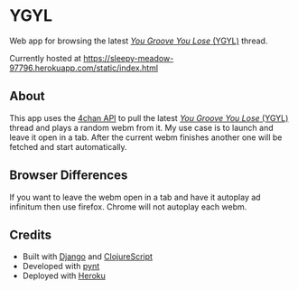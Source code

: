 # YGYL

Web app for browsing the latest [*You Groove You Lose* (YGYL)](https://www.urbandictionary.com/define.php?term=ygyl) thread.

Currently hosted at https://sleepy-meadow-97796.herokuapp.com/static/index.html

## About

This app uses the [4chan API](https://github.com/4chan/4chan-API) to pull the latest [*You Groove You Lose* (YGYL)](https://www.urbandictionary.com/define.php?term=ygyl) thread and plays a random webm from it. My use case is to launch and leave it open in a tab. After the current webm finishes another one will be fetched and start automatically.

## Browser Differences

If you want to leave the webm open in a tab and have it autoplay ad infinitum then use firefox. Chrome will not autoplay each webm. 

## Credits

- Built with [Django](https://www.djangoproject.com/) and [ClojureScript](https://www.google.com/search?q=clojurescript&oq=clojurescript&aqs=chrome..69i57j69i60l3j0j69i65.2318j0j4&sourceid=chrome&ie=UTF-8)
- Developed with [pynt](https://github.com/ebanner/pynt)
- Deployed with [Heroku](https://www.heroku.com)
